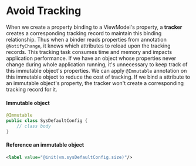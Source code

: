 # Avoid Tracking
When we create a property binding to a ViewModel's property, a **tracker** creates a corresponding tracking record to maintain this binding relationship. Thus when a binder reads properties from annotation ` @NotifyChange `, it knows which attributes to reload upon the tracking records. This tracking task consumes time and memory and impacts application performance. If we have an object whose properties never change during whole application running, it's unnecessary to keep track of this immutable object's properties. We can apply ` @Immutable ` annotation on this immutable object to reduce the cost of tracking. If we bind a attribute to an immutable object's property, the tracker won't create a corresponding tracking record for it.

#### Immutable object
``` java
@Immutable
public class SysDefaultConfig {
	// class body
}
```

#### Reference an immutable object
``` xml
<label value="@init(vm.sysDefaultConfig.size)"/>
```
